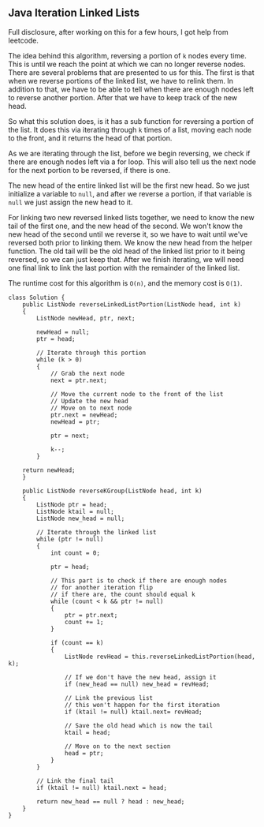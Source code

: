 
## Java Iteration Linked Lists

Full disclosure, after working on this for a few hours, I got help from leetcode.

The idea behind this algorithm, reversing a portion of `k` nodes every time. This is until we reach the point at which we can no longer reverse nodes. There are several problems that are presented to us for this. The first is that when we reverse portions of the linked list, we have to relink them. In addition to that, we have to be able to tell when there are enough nodes left to reverse another portion. After that we have to keep track of the new head.

So what this solution does, is it has a sub function for reversing a portion of the list. It does this via iterating through `k` times of a list, moving each node to the front, and it returns the head of that portion. 

As we are iterating through the list, before we begin reversing, we check if there are enough nodes left via a for loop. This will also tell us the next node for the next portion to be reversed, if there is one.

The new head of the entire linked list will be the first new head. So we just initialize a variable to `null`, and after we reverse a portion, if that variable is `null` we just assign the new head to it.

For linking two new reversed linked lists together, we need to know the new tail of the first one, and the new head of the second. We won't know the new head of the second until we reverse it, so we have to wait until we've reversed both prior to linking them. We know the new head from the helper function. The old tail will be the old head of the linked list prior to it being reversed, so we can just keep that. After we finish iterating, we will need one final link to link the last portion with the remainder of the linked list.

The runtime cost for this algorithm is `O(n)`, and the memory cost is `O(1)`.

```
class Solution {
    public ListNode reverseLinkedListPortion(ListNode head, int k)
    {
    	ListNode newHead, ptr, next;
    
    	newHead = null;
    	ptr = head;

    	// Iterate through this portion
    	while (k > 0)
    	{
    		// Grab the next node
    		next = ptr.next;

    		// Move the current node to the front of the list
	    	// Update the new head
		    // Move on to next node
    		ptr.next = newHead;
	    	newHead = ptr;

    		ptr = next;

    		k--;
    	}

    return newHead;
    }

    public ListNode reverseKGroup(ListNode head, int k)
    {
	    ListNode ptr = head;
	    ListNode ktail = null;
	    ListNode new_head = null;

        // Iterate through the linked list
	    while (ptr != null)
	    {
		    int count = 0;

		    ptr = head;

            // This part is to check if there are enough nodes
            // for another iteration flip
            // if there are, the count should equal k
		    while (count < k && ptr != null)
		    {
			    ptr = ptr.next;
			    count += 1;
		    }

		    if (count == k)
		    {
			    ListNode revHead = this.reverseLinkedListPortion(head, k);

                // If we don't have the new head, assign it
			    if (new_head == null) new_head = revHead;

                // Link the previous list
                // this won't happen for the first iteration
			    if (ktail != null) ktail.next= revHead;

                // Save the old head which is now the tail
			    ktail = head;
            
                // Move on to the next section
                head = ptr;
		    }
	    }
        
        // Link the final tail
	    if (ktail != null) ktail.next = head;

	    return new_head == null ? head : new_head;
    }
}
```


